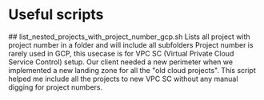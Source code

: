 # Useful scripts

## list_nested_projects_with_project_number_gcp.sh
Lists all project with project number in a folder and will include all subfolders
Project number is rarely used in GCP, this usecase is for VPC SC (Virtual Private Cloud Service Control) setup.
Our client needed a new perimeter when we implemented a new landing zone for all the "old cloud projects".
This script helped me include all the projects to new VPC SC without any manual digging for project numbers.